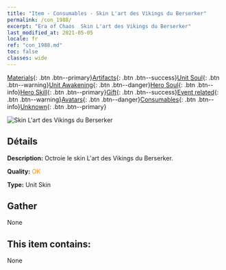 ```yaml
---
title: "Item - Consumables - Skin L'art des Vikings du Berserker"
permalink: /con_1988/
excerpt: "Era of Chaos  Skin L'art des Vikings du Berserker"
last_modified_at: 2021-05-05
locale: fr
ref: "con_1988.md"
toc: false
classes: wide
---
```

 [Materials](/ItemsFR/){: .btn .btn--primary}[Artifacts](/ItemsFR/Artifacts/){: .btn .btn--success}[Unit Soul](/ItemsFR/UnitSoul/){: .btn .btn--warning}[Unit Awakening](/ItemsFR/UnitAwakening/){: .btn .btn--danger}[Hero Soul](/ItemsFR/HeroSoul/){: .btn .btn--info}[Hero Skill](/ItemsFR/HeroSkill/){: .btn .btn--primary}[Gift](/ItemsFR/Gift/){: .btn .btn--success}[Event related](/ItemsFR/Events/){: .btn .btn--warning}[Avatars](/ItemsFR/Avatars/){: .btn .btn--danger}[Consumables](/ItemsFR/Consumables/){: .btn .btn--info}[Unknown](/ItemsFR/Unknown/){: .btn .btn--primary}

 ![Skin L'art des Vikings du Berserker](/images/u/ti_kuangzhanshipifu.jpg)

## Détails
 **Description:** Octroie le skin L'art des Vikings du Berserker.

 **Quality:** <span style="color: #FF8C00">OK</span>

 **Type:** Unit Skin

## Gather

  None

## This item contains:

  None

